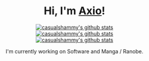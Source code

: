 <h1 align="center">Hi, I'm <a href="https://axio.name">Axio</a>!</h1>

<p align="center">
  <a href="https://github.com/casualshammy"><img src="https://github-readme-stats.vercel.app/api?username=casualshammy&hide_border=true&show_icons=true" alt="casualshammy's github stats"></a>
  <br/>
  <a href="https://github.com/casualshammy"><img src="https://github-readme-stats.vercel.app/api/top-langs/?username=casualshammy&layout=compact" alt="casualshammy's github stats"></a>
  <br/>
  <a href="https://github.com/casualshammy"><img src="https://github-readme-stats.vercel.app/api/wakatime?username=casualshammy" alt="casualshammy's github stats"></a>
</p>



<p align="center">I'm currently working on Software and Manga / Ranobe.</p>

